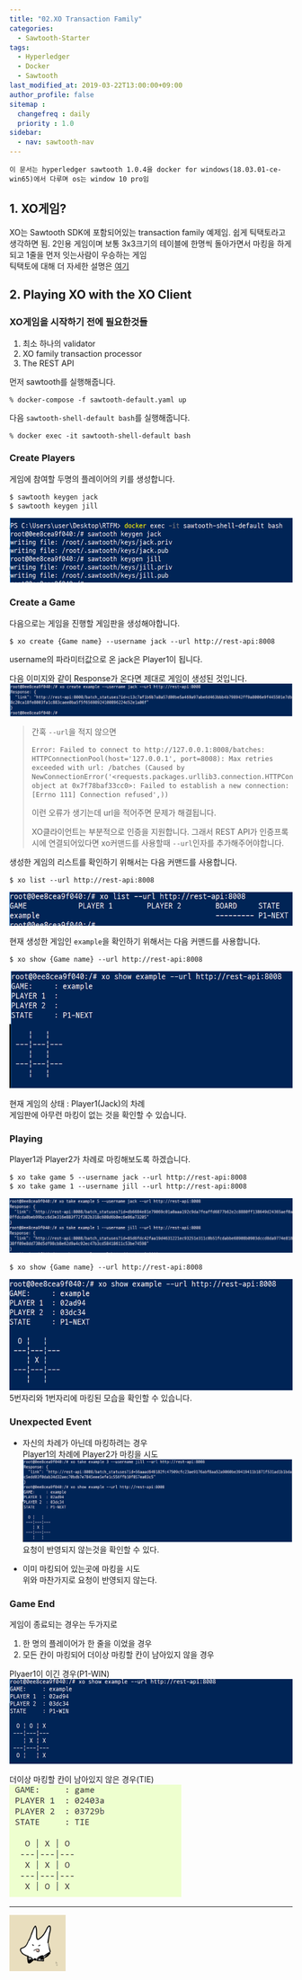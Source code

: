 ```yaml
---
title: "02.XO Transaction Family"
categories: 
  - Sawtooth-Starter
tags:
  - Hyperledger
  - Docker
  - Sawtooth
last_modified_at: 2019-03-22T13:00:00+09:00
author_profile: false
sitemap :
  changefreq : daily
  priority : 1.0
sidebar:
  - nav: sawtooth-nav
---
```

`이 문서는 hyperledger sawtooth 1.0.4을 docker for windows(18.03.01-ce-win65)에서 다루며 os는 window 10 pro임`


## 1. XO게임?
XO는 Sawtooth SDK에 포함되어있는 transaction family 예제임. 쉽게 틱택토라고 생각하면 됨. 2인용 게임이며 보통 3x3크기의 테이블에 한명씩 돌아가면서 마킹을 하게 되고 1줄을 먼저 잇는사람이 우승하는 게임  
틱택토에 대해 더 자세한 설명은 [여기](https://namu.wiki/w/%ED%8B%B1%ED%83%9D%ED%86%A0) 

## 2. Playing XO with the XO Client

### XO게임을 시작하기 전에 필요한것들  
1. 최소 하나의 validator
2. XO family transaction processor
3. The REST API

먼저 sawtooth를 실행해줍니다. 
~~~
% docker-compose -f sawtooth-default.yaml up
~~~

다음 `sawtooth-shell-default bash`를 실행해줍니다.
~~~
% docker exec -it sawtooth-shell-default bash
~~~

### Create Players

게임에 참여할 두명의 플레이어의 키를 생성합니다.
~~~
$ sawtooth keygen jack
$ sawtooth keygen jill
~~~

![Alt text](https://raw.githubusercontent.com/GRuuuuu/sawtooth-starter/master/sawtooth/%2302%20xo%20transaction%20family/img/1.png)


### Create a Game

다음으로는 게임을 진행할 게임판을 생성해야합니다.
~~~
$ xo create {Game name} --username jack --url http://rest-api:8008 
~~~
username의 파라미터값으로 온 jack은 Player1이 됩니다.

다음 이미지와 같이 Response가 온다면 제대로 게임이 생성된 것입니다.  
![Alt text](https://raw.githubusercontent.com/GRuuuuu/sawtooth-starter/master/sawtooth/%2302%20xo%20transaction%20family/img/3.png)

>간혹 `--url`을 적지 않으면 
>~~~
>Error: Failed to connect to http://127.0.0.1:8008/batches: HTTPConnectionPool(host='127.0.0.1', port=8008): Max retries exceeded with url: /batches (Caused by NewConnectionError('<requests.packages.urllib3.connection.HTTPConnection object at 0x7f78baf33cc0>: Failed to establish a new connection: [Errno 111] Connection refused',))
>~~~
>이런 오류가 생기는데 url을 적어주면 문제가 해결됩니다.
> 
>XO클라이언트는 부분적으로 인증을 지원합니다. 그래서 REST API가 인증프록시에 연결되어있다면 xo커맨드를 사용할때 `--url`인자를 추가해주어야합니다.

생성한 게임의 리스트를 확인하기 위해서는 다음 커맨드를 사용합니다.

~~~
$ xo list --url http://rest-api:8008 
~~~

![Alt text](https://raw.githubusercontent.com/GRuuuuu/sawtooth-starter/master/sawtooth/%2302%20xo%20transaction%20family/img/4.png)

현재 생성한 게임인 `example`을 확인하기 위해서는 다음 커맨드를 사용합니다.
~~~
$ xo show {Game name} --url http://rest-api:8008 
~~~
![Alt text](https://raw.githubusercontent.com/GRuuuuu/sawtooth-starter/master/sawtooth/%2302%20xo%20transaction%20family/img/5.png)

현재 게임의 상태 : Player1(Jack)의 차례  
게임판에 아무런 마킹이 없는 것을 확인할 수 있습니다.

### Playing

Player1과 Player2가 차례로 마킹해보도록 하겠습니다.
~~~
$ xo take game 5 --username jack --url http://rest-api:8008
$ xo take game 1 --username jill --url http://rest-api:8008
~~~
![Alt text](https://raw.githubusercontent.com/GRuuuuu/sawtooth-starter/master/sawtooth/%2302%20xo%20transaction%20family/img/6.png)

~~~
$ xo show {Game name} --url http://rest-api:8008 
~~~
![Alt text](https://raw.githubusercontent.com/GRuuuuu/sawtooth-starter/master/sawtooth/%2302%20xo%20transaction%20family/img/7.png)
5번자리와 1번자리에 마킹된 모습을 확인할 수 있습니다.

### Unexpected Event

* 자신의 차례가 아닌데 마킹하려는 경우  
Player1의 차례에 Player2가 마킹을 시도
![Alt text](https://raw.githubusercontent.com/GRuuuuu/sawtooth-starter/master/sawtooth/%2302%20xo%20transaction%20family/img/8.png)
요청이 반영되지 않는것을 확인할 수 있다.

* 이미 마킹되어 있는곳에 마킹을 시도  
위와 마찬가지로 요청이 반영되지 않는다.

### Game End

게임이 종료되는 경우는 두가지로 
1. 한 명의 플레이어가 한 줄을 이었을 경우
2. 모든 칸이 마킹되어 더이상 마킹할 칸이 남아있지 않을 경우

Plyaer1이 이긴 경우(P1-WIN)
![Alt text](https://raw.githubusercontent.com/GRuuuuu/sawtooth-starter/master/sawtooth/%2302%20xo%20transaction%20family/img/9.png)

더이상 마킹할 칸이 남아있지 않은 경우(TIE)  
<img src="https://raw.githubusercontent.com/GRuuuuu/sawtooth-starter/master/sawtooth/%2302%20xo%20transaction%20family/img/10.png" height="200px"/>


---

<img width="100" height="100" src="https://raw.githubusercontent.com/GRuuuuu/sawtooth-starter/master/sawtooth/%2302%20xo%20transaction%20family/img/p.png"/>
